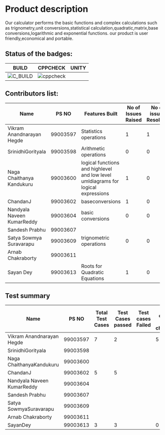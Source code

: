# Product description  
Our calculator performs the basic functions and complex calculations such as trignometry,unit conversions,statistical calculation,quadratic,matrix,base conversions,logarithmic and exponential functions. our product is user friendly,economical and portable.

## Status of the badges:

| BUILD  | CPPCHECK  | UNITY  |
|:-:|:-:|:-:|
|  ![C_BUILD](https://github.com/99003607/activity2c/workflows/C_BUILD/badge.svg) |  ![cppcheck](https://github.com/99003607/activity2c/workflows/cppcheck/badge.svg) |   |

## Contributors list:  
| Name                       | PS NO    | Features Built | No of Issues Raised | No of issues Resolved |
|----------------------------|----------|----------------|---------------------|-----------------------|
| Vikram Anandnarayan Hegde  | 99003597 |  Statistics operations              |      1               |          1             |
| SrinidhiGorityala          | 99003598 |   Arithmetic operations             |          0           |             0          |
| Naga Chaithanya Kandukuru   | 99003600 | logical functions and highlevel and low level umldiagrams for logical expressions            | 1                    | 0                    |
| ChandanJ                   | 99003602 |      baseconversions           |          1           |            0           |
| Nandyala Naveen KumarReddy | 99003604 | basic conversions               |             0        |              0         |
| Sandesh Prabhu             | 99003607 |                |                     |                       |
| Satya Sowmya Suravarapu    | 99003609 | trignometric operations               |  0                   |   0                    |
| Arnab Chakraborty          | 99003611 |                |                     |                       |
| Sayan Dey                   | 99003613 |       Roots for Quadratic Equations         |          1           |           0            |


## Test summary

| Name                       | PS NO    | Total Test Cases | Test Cases passed | Test cases Failed | Test cases not checked |
|----------------------------|----------|--------------|-------------------|-------------------|------------------------|
| Vikram Anandnarayan Hegde  | 99003597 |        7|           2        |                   |            5            |
| SrinidhiGorityala          | 99003598 |              |                   |                   |                        |
| Naga ChaithanyaKandukuru   | 99003600 |              |                   |                   |                        |
| ChandanJ                   | 99003602 |       5       |         5          |                   |                        |
| Nandyala Naveen KumarReddy | 99003604 |              |                   |                   |                        |
| Sandesh Prabhu             | 99003607 |              |                   |                   |                        |
| Satya SowmyaSuravarapu     | 99003609 |              |                   |                   |                        |
| Arnab Chakraborty          | 99003611 |              |                   |                   |                        |
| SayanDey                   | 99003613 |        3       |           3        |                  |              0          |



